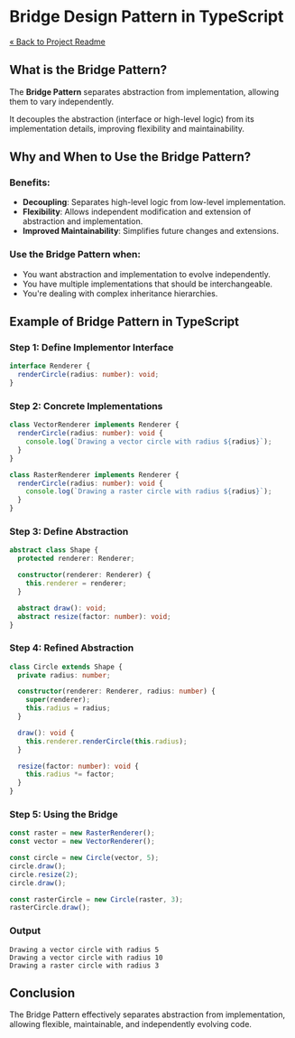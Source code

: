 # Bridge Design Pattern in TypeScript

[« Back to Project Readme](https://github.com/adamrichardturner/design-patterns/blob/main/README.md)

## What is the Bridge Pattern?

The **Bridge Pattern** separates abstraction from implementation, allowing them to vary independently. 

It decouples the abstraction (interface or high-level logic) from its implementation details, improving flexibility and maintainability.

## Why and When to Use the Bridge Pattern?

### Benefits:
- **Decoupling**: Separates high-level logic from low-level implementation.
- **Flexibility**: Allows independent modification and extension of abstraction and implementation.
- **Improved Maintainability**: Simplifies future changes and extensions.

### Use the Bridge Pattern when:
- You want abstraction and implementation to evolve independently.
- You have multiple implementations that should be interchangeable.
- You're dealing with complex inheritance hierarchies.

## Example of Bridge Pattern in TypeScript

### Step 1: Define Implementor Interface

```typescript
interface Renderer {
  renderCircle(radius: number): void;
}
```

### Step 2: Concrete Implementations

```typescript
class VectorRenderer implements Renderer {
  renderCircle(radius: number): void {
    console.log(`Drawing a vector circle with radius ${radius}`);
  }
}

class RasterRenderer implements Renderer {
  renderCircle(radius: number): void {
    console.log(`Drawing a raster circle with radius ${radius}`);
  }
}
```

### Step 3: Define Abstraction

```typescript
abstract class Shape {
  protected renderer: Renderer;

  constructor(renderer: Renderer) {
    this.renderer = renderer;
  }

  abstract draw(): void;
  abstract resize(factor: number): void;
}
```

### Step 4: Refined Abstraction

```typescript
class Circle extends Shape {
  private radius: number;

  constructor(renderer: Renderer, radius: number) {
    super(renderer);
    this.radius = radius;
  }

  draw(): void {
    this.renderer.renderCircle(this.radius);
  }

  resize(factor: number): void {
    this.radius *= factor;
  }
}
```

### Step 5: Using the Bridge

```typescript
const raster = new RasterRenderer();
const vector = new VectorRenderer();

const circle = new Circle(vector, 5);
circle.draw();
circle.resize(2);
circle.draw();

const rasterCircle = new Circle(raster, 3);
rasterCircle.draw();
```

### Output
```
Drawing a vector circle with radius 5
Drawing a vector circle with radius 10
Drawing a raster circle with radius 3
```

## Conclusion

The Bridge Pattern effectively separates abstraction from implementation, allowing flexible, maintainable, and independently evolving code.
